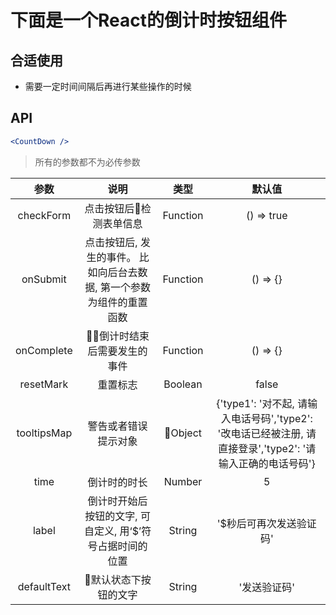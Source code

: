 # 下面是一个React的倒计时按钮组件

## 合适使用

- 需要一定时间间隔后再进行某些操作的时候

## API

```jsx
<CountDown />
```

> 所有的参数都不为必传参数

| 参数 | 说明 | 类型 | 默认值 |
|:---:|:----:|:---:|:-----:|
| checkForm | 点击按钮后检测表单信息 | Function | () => true | 
| onSubmit | 点击按钮后, 发生的事件。 比如向后台去数据, 第一个参数为组件的重置函数 | Function | () => {}|
| onComplete | 倒计时结束后需要发生的事件 | Function | () => {}|
| resetMark | 重置标志 | Boolean | false | 
| tooltipsMap | 警告或者错误提示对象 | Object | {'type1': '对不起, 请输入电话号码','type2': '改电话已经被注册, 请直接登录','type2': '请输入正确的电话号码'} |
| time | 倒计时的时长 | Number | 5 |
| label | 倒计时开始后按钮的文字, 可自定义, 用‘$’符号占据时间的位置 | String | '$秒后可再次发送验证码' 
| defaultText | 默认状态下按钮的文字 | String | '发送验证码'|

